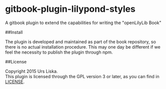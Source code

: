 gitbook-plugin-lilypond-styles
==============================

A gitbook plugin to extend the capabilities for writing the "openLilyLib Book"

##Install

The plugin is developed and maintained as part of the book repository, so there
is no actual installation procedure. This may one day be different if we feel
the necessity to publish the plugin through npm.

##License

Copyright 2015 Urs Liska.  
This plugin is licensed through the GPL version 3 or later, as you can find in
[LICENSE](LICENSE).
